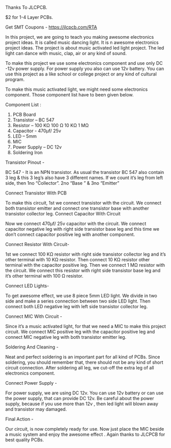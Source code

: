 Thanks To JLCPCB.

$2 for 1-4 Layer PCBs.

Get SMT Coupons - https://jlcpcb.com/RTA


In this project, we are going to teach you making awesome electronics project ideas. It is called music dancing light. It is n awesome electronics project ideas. The project is about music activated led light project. The led light can dance with music, clap, air or any kind of sound.

To make this project we use some electronics component and use only DC -12v power supply. For power supply you also can use 12v battery. You can use this project as a like school or college project or any kind of cultural program.


To make this music activated light, we might need some electronics component. Those component list have to been given below.


Component List : 
1. PCB Board
2. Transistor – BC 547
3. Resistor – 100  KΩ
		          100   Ω
		          10   KΩ
		      	   1   MΩ
4. Capacitor - 470µf/ 25v
5. LED – 5mm
6. MIC
7. Power Supply – DC 12v
8. Soldering Iron


Transistor Pinout - 

BC 547 - It is an NPN transistor. As usual the transistor BC 547 also contain 3 leg & this 3 leg’s also have 3 different names. If we count it’s leg from left side, then 1no “Collector”. 2no “Base ” & 3no “Emitter”

Connect Transistor With PCB

To make this circuit, 1st we connect transistor with the circuit. We connect both transistor emitter and connect one transistor base with another transistor collector leg.
Connect Capacitor With Circuit

Now we connect 470µf/ 25v capacitor with the circuit. We connect capacitor negative leg with right side transistor base leg and this time we don’t connect capacitor positive leg with another component.

Connect Resistor With Circuit-

1st we connect 100 KΩ resistor with right side transistor collector leg and it’s other terminal with 10 KΩ resistor. Then connect 10 KΩ resistor other terminal with the capacitor positive leg.
Then we connect 1 MΩ resistor with the circuit. We connect this resistor with right side transistor base leg and it’s other terminal with 100 Ω resistor.

Connect LED Lights-

To get awesome effect, we use 8 piece 5mm LED light. We divide in two side and make a series connection between two side LED light. Then connect both LED negative leg with left side transistor collector leg.

 Connect MIC With Circuit - 
 
Since it’s a music activated light, for that we need a MIC to make this project circuit. We connect MIC positive leg with the capacitor positive leg and connect MIC negative leg with both transistor emitter leg.

Soldering And Cleaning - 

Neat and perfect soldering is an important part for all kind of PCBs. Since soldering, you should remember that, there should not be any kind of short circuit connection. After soldering all leg, we cut-off the extra leg of all electronics component.

Connect Power Supply - 

For power supply, we are using DC 12v. You can use 12v battery or can use the power supply, that can provide DC 12v. Be careful about the power supply, because if you use more than 12v , then led light will blown away and transistor may damaged.

Final Action - 

Our circuit, is now completely ready for use. Now just place the MIC beside a music system and enjoy the awesome effect . Again thanks to JLCPCB for best quality PCBs.


